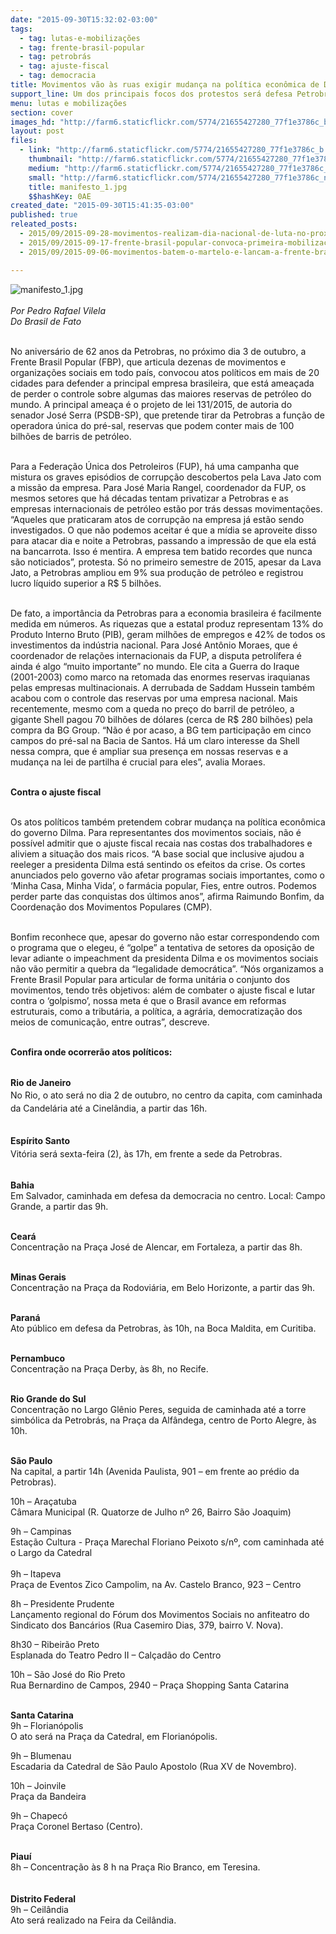 ```yaml
---
date: "2015-09-30T15:32:02-03:00"
tags:
  - tag: lutas-e-mobilizações
  - tag: frente-brasil-popular
  - tag: petrobrás
  - tag: ajuste-fiscal
  - tag: democracia
title: Movimentos vão às ruas exigir mudança na política econômica de Dilma
support_line: Um dos principais focos dos protestos será defesa Petrobras como operadora das reservas do pré-sal.
menu: lutas e mobilizações
section: cover
images_hd: "http://farm6.staticflickr.com/5774/21655427280_77f1e3786c_b.jpg"
layout: post
files:
  - link: "http://farm6.staticflickr.com/5774/21655427280_77f1e3786c_b.jpg"
    thumbnail: "http://farm6.staticflickr.com/5774/21655427280_77f1e3786c_t.jpg"
    medium: "http://farm6.staticflickr.com/5774/21655427280_77f1e3786c_z.jpg"
    small: "http://farm6.staticflickr.com/5774/21655427280_77f1e3786c_n.jpg"
    title: manifesto_1.jpg
    $$hashKey: 0AE
created_date: "2015-09-30T15:41:35-03:00"
published: true
releated_posts:
  - 2015/09/2015-09-28-movimentos-realizam-dia-nacional-de-luta-no-proximo-sabado.md
  - 2015/09/2015-09-17-frente-brasil-popular-convoca-primeira-mobilizacao-no-62-aniversario-da-petrobras.md
  - 2015/09/2015-09-06-movimentos-batem-o-martelo-e-lancam-a-frente-brasil-popular.md

---
```

<p><img alt="manifesto_1.jpg" src="http://farm6.staticflickr.com/5774/21655427280_77f1e3786c_b.jpg" /><br />
<br />
<em>Por Pedro Rafael Vilela<br />
Do Brasil de Fato</em></p>

<p><br />
No anivers&aacute;rio de 62 anos da Petrobras, no pr&oacute;ximo dia 3 de outubro, a Frente Brasil Popular (FBP), que articula dezenas de movimentos e organiza&ccedil;&otilde;es sociais em todo pa&iacute;s, convocou atos pol&iacute;ticos em mais de 20 cidades para defender a principal empresa brasileira, que est&aacute; amea&ccedil;ada de perder o controle sobre algumas das maiores reservas de petr&oacute;leo do mundo. A principal amea&ccedil;a &eacute; o projeto de lei 131/2015, de autoria do senador Jos&eacute; Serra (PSDB-SP), que pretende tirar da Petrobras a fun&ccedil;&atilde;o de operadora &uacute;nica do pr&eacute;-sal, reservas que podem conter mais de 100 bilh&otilde;es de barris de petr&oacute;leo.</p>

<p><br />
Para a Federa&ccedil;&atilde;o &Uacute;nica dos Petroleiros (FUP), h&aacute; uma campanha que mistura os graves epis&oacute;dios de corrup&ccedil;&atilde;o descobertos pela Lava Jato com a miss&atilde;o da empresa. Para Jos&eacute; Maria Rangel, coordenador da FUP, os mesmos setores que h&aacute; d&eacute;cadas tentam privatizar a Petrobras e as empresas internacionais de petr&oacute;leo est&atilde;o por tr&aacute;s dessas movimenta&ccedil;&otilde;es. &ldquo;Aqueles que praticaram atos de corrup&ccedil;&atilde;o na empresa j&aacute; est&atilde;o sendo investigados. O que n&atilde;o podemos aceitar &eacute; que a m&iacute;dia se aproveite disso para atacar dia e noite a Petrobras, passando a impress&atilde;o de que ela est&aacute; na bancarrota. Isso &eacute; mentira. A empresa tem batido recordes que nunca s&atilde;o noticiados&rdquo;, protesta. S&oacute; no primeiro semestre de 2015, apesar da Lava Jato, a Petrobras ampliou em 9% sua produ&ccedil;&atilde;o de petr&oacute;leo e registrou lucro l&iacute;quido superior a R$ 5 bilh&otilde;es. &nbsp;&nbsp;</p>

<p><br />
De fato, a import&acirc;ncia da Petrobras para a economia brasileira &eacute; facilmente medida em n&uacute;meros. As riquezas que a estatal produz representam 13% do Produto Interno Bruto (PIB), geram milh&otilde;es de empregos e 42% de todos os investimentos da ind&uacute;stria nacional. Para Jos&eacute; Ant&ocirc;nio Moraes, que &eacute; coordenador de rela&ccedil;&otilde;es internacionais da FUP, a disputa petrol&iacute;fera &eacute; ainda &eacute; algo &ldquo;muito importante&rdquo; no mundo. Ele cita a Guerra do Iraque (2001-2003) como marco na retomada das enormes reservas iraquianas pelas empresas multinacionais. A derrubada de Saddam Hussein tamb&eacute;m acabou com o controle das reservas por uma empresa nacional. Mais recentemente, mesmo com a queda no pre&ccedil;o do barril de petr&oacute;leo, a gigante Shell pagou 70 bilh&otilde;es de d&oacute;lares (cerca de R$ 280 bilh&otilde;es) pela compra da BG Group. &ldquo;N&atilde;o &eacute; por acaso, a BG tem participa&ccedil;&atilde;o em cinco campos do pr&eacute;-sal na Bacia de Santos. H&aacute; um claro interesse da Shell nessa compra, que &eacute; ampliar sua presen&ccedil;a em nossas reservas e a mudan&ccedil;a na lei de partilha &eacute; crucial para eles&rdquo;, avalia Moraes.</p>

<p><br />
<strong>Contra o ajuste fiscal</strong></p>

<p><br />
Os atos pol&iacute;ticos tamb&eacute;m pretendem cobrar mudan&ccedil;a na pol&iacute;tica econ&ocirc;mica do governo Dilma. Para representantes dos movimentos sociais, n&atilde;o &eacute; poss&iacute;vel admitir que o ajuste fiscal recaia nas costas dos trabalhadores e aliviem a situa&ccedil;&atilde;o dos mais ricos. &ldquo;A base social que inclusive ajudou a reeleger a presidenta Dilma est&aacute; sentindo os efeitos da crise. Os cortes anunciados pelo governo v&atilde;o afetar programas sociais importantes, como o &lsquo;Minha Casa, Minha Vida&rsquo;, o farm&aacute;cia popular, Fies, entre outros. Podemos perder parte das conquistas dos &uacute;ltimos anos&rdquo;, afirma Raimundo Bonfim, da Coordena&ccedil;&atilde;o dos Movimentos Populares (CMP).</p>

<p><br />
Bonfim reconhece que, apesar do governo n&atilde;o estar correspondendo com o programa que o elegeu, &eacute; &ldquo;golpe&rdquo; a tentativa de setores da oposi&ccedil;&atilde;o de levar adiante o impeachment da presidenta Dilma e os movimentos sociais n&atilde;o v&atilde;o permitir a quebra da &ldquo;legalidade democr&aacute;tica&rdquo;. &ldquo;N&oacute;s organizamos a Frente Brasil Popular para articular de forma unit&aacute;ria o conjunto dos movimentos, tendo tr&ecirc;s objetivos: al&eacute;m de combater o ajuste fiscal e lutar contra o &lsquo;golpismo&rsquo;, nossa meta &eacute; que o Brasil avance em reformas estruturais, como a tribut&aacute;ria, a pol&iacute;tica, a agr&aacute;ria, democratiza&ccedil;&atilde;o dos meios de comunica&ccedil;&atilde;o, entre outras&rdquo;, descreve.</p>

<p><br />
<strong>Confira onde ocorrer&atilde;o atos pol&iacute;ticos:</strong></p>

<p><br />
<strong style="line-height: 20.8px;">Rio de Janeiro</strong><br style="line-height: 20.8px;" />
<span style="line-height: 20.8px;">No Rio, o ato ser&aacute; no dia 2 de outubro, no centro da capita, com caminhada da Candel&aacute;ria at&eacute; a Cinel&acirc;ndia, a partir das 16h.</span></p>

<p><br />
<span style="line-height: 20.8px;"><strong>Esp&iacute;rito Santo</strong></span><br style="line-height: 20.8px;" />
<span style="line-height: 20.8px;">Vit&oacute;ria ser&aacute; sexta-feira (2), &agrave;s 17h, em frente a sede da Petrobras.</span><br />
&nbsp;</p>

<p><strong>Bahia</strong><br />
Em Salvador, caminhada em defesa da democracia no centro. Local: Campo Grande, a partir das 9h.</p>

<p><br />
<strong>Cear&aacute;</strong><br />
Concentra&ccedil;&atilde;o na Pra&ccedil;a Jos&eacute; de Alencar, em Fortaleza, a partir das 8h.</p>

<p><br />
<strong>Minas Gerais</strong><br />
Concentra&ccedil;&atilde;o na Pra&ccedil;a da Rodovi&aacute;ria, em Belo Horizonte, a partir das 9h.</p>

<p><br />
<strong>Paran&aacute;</strong><br />
Ato p&uacute;blico em defesa da Petrobras, &agrave;s 10h, na Boca Maldita, em Curitiba.</p>

<p><br />
<strong>Pernambuco</strong><br />
Concentra&ccedil;&atilde;o na Pra&ccedil;a Derby, &agrave;s 8h, no Recife.</p>

<p><br />
<strong>Rio Grande do Sul</strong><br />
Concentra&ccedil;&atilde;o no Largo Gl&ecirc;nio Peres, seguida de caminhada at&eacute; a torre simb&oacute;lica da Petrobr&aacute;s, na Pra&ccedil;a da Alf&acirc;ndega, centro de Porto Alegre, &agrave;s 10h.</p>

<p><br />
<strong>S&atilde;o Paulo</strong><br />
Na capital, a partir 14h (Avenida Paulista, 901 &ndash; em frente ao pr&eacute;dio da Petrobras).</p>

<p>10h &ndash; Ara&ccedil;atuba<br />
C&acirc;mara Municipal (R. Quatorze de Julho n&ordm; 26, Bairro S&atilde;o Joaquim)</p>

<p>9h &ndash; Campinas<br />
Esta&ccedil;&atilde;o Cultura - Pra&ccedil;a Marechal Floriano Peixoto s/n&ordm;, com caminhada at&eacute; o Largo da Catedral<br />
&nbsp;<br />
9h &ndash; Itapeva<br />
Pra&ccedil;a de Eventos Zico Campolim, na Av. Castelo Branco, 923 &ndash; Centro</p>

<p>8h &ndash; Presidente Prudente<br />
Lan&ccedil;amento regional do F&oacute;rum dos Movimentos Sociais no anfiteatro do Sindicato dos Banc&aacute;rios (Rua Casemiro Dias, 379, bairro V. Nova).&nbsp;</p>

<p>8h30 &ndash; Ribeir&atilde;o Preto<br />
Esplanada do Teatro Pedro II &ndash; Cal&ccedil;ad&atilde;o do Centro</p>

<p>10h &ndash; S&atilde;o Jos&eacute; do Rio Preto<br />
Rua Bernardino de Campos, 2940 &ndash; Pra&ccedil;a Shopping Santa Catarina</p>

<p><br />
<strong>Santa Catarina</strong><br />
9h &ndash; Florian&oacute;polis<br />
O ato ser&aacute; na Pra&ccedil;a da Catedral, em Florian&oacute;polis.</p>

<p>9h &ndash; Blumenau<br />
Escadaria da Catedral de S&atilde;o Paulo Apostolo (Rua XV de Novembro).&nbsp;</p>

<p>10h &ndash; Joinvile<br />
Pra&ccedil;a da Bandeira&nbsp;</p>

<p>9h &ndash; Chapec&oacute;<br />
Pra&ccedil;a Coronel Bertaso (Centro).</p>

<p><br />
<strong>Piau&iacute;</strong><br />
8h &ndash; Concentra&ccedil;&atilde;o &agrave;s 8 h na Pra&ccedil;a Rio Branco, em Teresina.<br />
&nbsp;<br />
<br />
<strong>Distrito Federal</strong><br />
9h &ndash; Ceil&acirc;ndia<br />
Ato ser&aacute; realizado na Feira da Ceil&acirc;ndia.</p>
